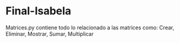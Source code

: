 # Final-Isabela

Matrices.py contiene todo lo relacionado a las matrices como:
Crear,
Eliminar,
Mostrar,
Sumar,
Multiplicar
